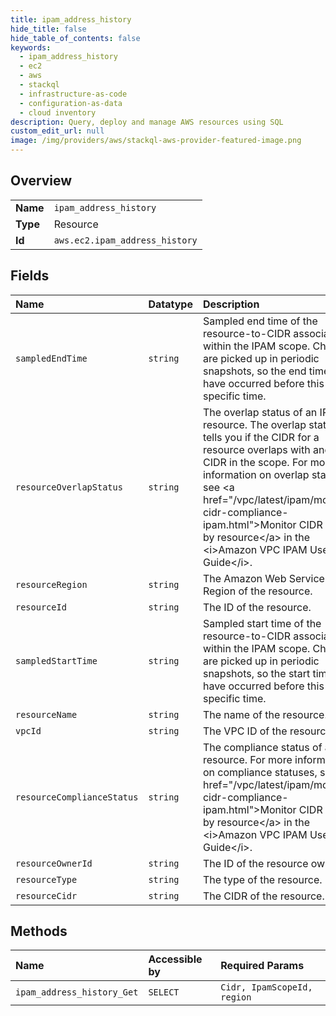 ```yaml
---
title: ipam_address_history
hide_title: false
hide_table_of_contents: false
keywords:
  - ipam_address_history
  - ec2
  - aws    
  - stackql
  - infrastructure-as-code
  - configuration-as-data
  - cloud inventory
description: Query, deploy and manage AWS resources using SQL
custom_edit_url: null
image: /img/providers/aws/stackql-aws-provider-featured-image.png
---
```

  
    

## Overview
<table><tbody>
<tr><td><b>Name</b></td><td><code>ipam_address_history</code></td></tr>
<tr><td><b>Type</b></td><td>Resource</td></tr>
<tr><td><b>Id</b></td><td><code>aws.ec2.ipam_address_history</code></td></tr>
</tbody></table>

## Fields
| Name | Datatype | Description |
|:-----|:---------|:------------|
| `sampledEndTime` | `string` | Sampled end time of the resource-to-CIDR association within the IPAM scope. Changes are picked up in periodic snapshots, so the end time may have occurred before this specific time. |
| `resourceOverlapStatus` | `string` | The overlap status of an IPAM resource. The overlap status tells you if the CIDR for a resource overlaps with another CIDR in the scope. For more information on overlap statuses, see &lt;a href="/vpc/latest/ipam/monitor-cidr-compliance-ipam.html"&gt;Monitor CIDR usage by resource&lt;/a&gt; in the &lt;i&gt;Amazon VPC IPAM User Guide&lt;/i&gt;. |
| `resourceRegion` | `string` | The Amazon Web Services Region of the resource. |
| `resourceId` | `string` | The ID of the resource. |
| `sampledStartTime` | `string` | Sampled start time of the resource-to-CIDR association within the IPAM scope. Changes are picked up in periodic snapshots, so the start time may have occurred before this specific time. |
| `resourceName` | `string` | The name of the resource. |
| `vpcId` | `string` | The VPC ID of the resource. |
| `resourceComplianceStatus` | `string` | The compliance status of a resource. For more information on compliance statuses, see &lt;a href="/vpc/latest/ipam/monitor-cidr-compliance-ipam.html"&gt;Monitor CIDR usage by resource&lt;/a&gt; in the &lt;i&gt;Amazon VPC IPAM User Guide&lt;/i&gt;. |
| `resourceOwnerId` | `string` | The ID of the resource owner. |
| `resourceType` | `string` | The type of the resource. |
| `resourceCidr` | `string` | The CIDR of the resource. |
## Methods
| Name | Accessible by | Required Params |
|:-----|:--------------|:----------------|
| `ipam_address_history_Get` | `SELECT` | `Cidr, IpamScopeId, region` |
